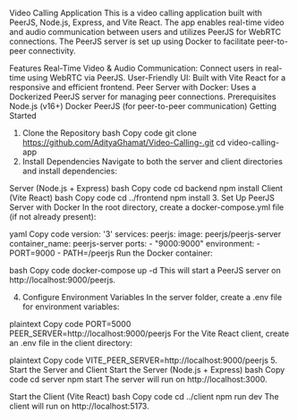 Video Calling Application
This is a video calling application built with PeerJS, Node.js, Express, and Vite React. The app enables real-time video and audio communication between users and utilizes PeerJS for WebRTC connections. The PeerJS server is set up using Docker to facilitate peer-to-peer connectivity.

Features
Real-Time Video & Audio Communication: Connect users in real-time using WebRTC via PeerJS.
User-Friendly UI: Built with Vite React for a responsive and efficient frontend.
Peer Server with Docker: Uses a Dockerized PeerJS server for managing peer connections.
Prerequisites
Node.js (v16+)
Docker
PeerJS (for peer-to-peer communication)
Getting Started

1. Clone the Repository
   bash
   Copy code
   git clone https://github.com/AdityaGhamat/Video-Calling-.git
   cd video-calling-app
2. Install Dependencies
   Navigate to both the server and client directories and install dependencies:

Server (Node.js + Express)
bash
Copy code
cd backend
npm install
Client (Vite React)
bash
Copy code
cd ../frontend
npm install 3. Set Up PeerJS Server with Docker
In the root directory, create a docker-compose.yml file (if not already present):

yaml
Copy code
version: '3'
services:
peerjs:
image: peerjs/peerjs-server
container_name: peerjs-server
ports: - "9000:9000"
environment: - PORT=9000 - PATH=/peerjs
Run the Docker container:

bash
Copy code
docker-compose up -d
This will start a PeerJS server on http://localhost:9000/peerjs.

4. Configure Environment Variables
   In the server folder, create a .env file for environment variables:

plaintext
Copy code
PORT=5000
PEER_SERVER=http://localhost:9000/peerjs
For the Vite React client, create an .env file in the client directory:

plaintext
Copy code
VITE_PEER_SERVER=http://localhost:9000/peerjs 5. Start the Server and Client
Start the Server (Node.js + Express)
bash
Copy code
cd server
npm start
The server will run on http://localhost:3000.

Start the Client (Vite React)
bash
Copy code
cd ../client
npm run dev
The client will run on http://localhost:5173.
